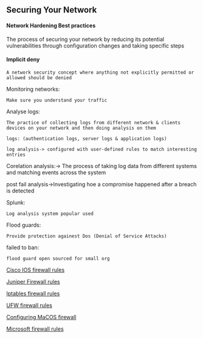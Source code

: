 
## Securing Your Network

#### Network Hardening Best practices

The process of securing your network by reducing its potential vulnerabilities through configuration changes and taking specific steps

#### Implicit deny

    A network security concept where anything not explicitly permitted or allowed should be denied

Monitoring networks:

    Make sure you understand your traffic

Analyse logs:

    The practice of collecting logs from different network & clients devices on your network and then doing analysis on them

    logs: (authentication logs, server logs & application logs)

    log analysis-> configured with user-defined rules to match interesting entries

Corelation analysis:-> The process of taking log data from different systems and matching events across the system

post fail analysis->Investigating hoe a compromise happened after a breach is detected

Splunk:

    Log analysis system popular used

Flood guards:

    Provide protection againest Dos (Denial of Service Attacks)

failed to ban:

    flood guard open sourced for small org

[Cisco IOS firewall rules](https://www.cisco.com/en/US/docs/routers/access/800/850/software/configuration/guide/firewall.html)

[Juniper Firewall rules](https://www.juniper.net/documentation/en_US/junos/topics/usage-guidelines/services-configuring-stateful-firewall-rules.html)

[Iptables firewall rules](https://www.digitalocean.com/community/tutorials/iptables-essentials-common-firewall-rules-and-commands)

[UFW firewall rules](https://www.digitalocean.com/community/tutorials/ufw-essentials-common-firewall-rules-and-commands)

[Configuring MaCOS firewall](https://support.apple.com/en-us/HT201642)

[Microsoft firewall rules](https://technet.microsoft.com/en-us/library/cc754274(v=ws.11).aspx)
